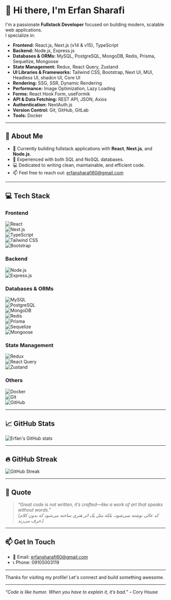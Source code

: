 # 👋 Hi there, I'm Erfan Sharafi

I'm a passionate **Fullstack Developer** focused on building modern, scalable web applications.  
I specialize in:

- **Frontend:** React.js, Next.js (v14 & v15), TypeScript
- **Backend:** Node.js, Express.js
- **Databases & ORMs:** MySQL, PostgreSQL, MongoDB, Redis, Prisma, Sequelize, Mongoose
- **State Management:** Redux, React Query, Zustand
- **UI Libraries & Frameworks:** Tailwind CSS, Bootstrap, Next UI, MUI, Headless UI, shadcn UI, Core UI
- **Rendering:** SSG, SSR, Dynamic Rendering
- **Performance:** Image Optimization, Lazy Loading
- **Forms:** React Hook Form, useFormik
- **API & Data Fetching:** REST API, JSON, Axios
- **Authentication:** NextAuth.js
- **Version Control:** Git, GitHub, GitLab
- **Tools:** Docker

---

## 🚀 About Me

- 🔭 Currently building fullstack applications with **React**, **Next.js**, and **Node.js**.
- 🌱 Experienced with both SQL and NoSQL databases.
- 💻 Dedicated to writing clean, maintainable, and efficient code.
- 📫 Feel free to reach out: [erfansharafi60@gmail.com](mailto:erfansharafi60@gmail.com)

---

## 💻 Tech Stack

### Frontend
![React](https://img.shields.io/badge/React-20232A?style=for-the-badge&logo=react&logoColor=61DAFB)  
![Next.js](https://img.shields.io/badge/Next.js-000000?style=for-the-badge&logo=nextdotjs&logoColor=white)  
![TypeScript](https://img.shields.io/badge/TypeScript-3178C6?style=for-the-badge&logo=typescript&logoColor=white)  
![Tailwind CSS](https://img.shields.io/badge/Tailwind_CSS-06B6D4?style=for-the-badge&logo=tailwind-css&logoColor=white)  
![Bootstrap](https://img.shields.io/badge/Bootstrap-563D7C?style=for-the-badge&logo=bootstrap&logoColor=white)  

### Backend
![Node.js](https://img.shields.io/badge/Node.js-339933?style=for-the-badge&logo=node.js&logoColor=white)  
![Express.js](https://img.shields.io/badge/Express.js-000000?style=for-the-badge&logo=express&logoColor=white)

### Databases & ORMs
![MySQL](https://img.shields.io/badge/MySQL-4479A1?style=for-the-badge&logo=mysql&logoColor=white)  
![PostgreSQL](https://img.shields.io/badge/PostgreSQL-336791?style=for-the-badge&logo=postgresql&logoColor=white)  
![MongoDB](https://img.shields.io/badge/MongoDB-47A248?style=for-the-badge&logo=mongodb&logoColor=white)  
![Redis](https://img.shields.io/badge/Redis-DC382D?style=for-the-badge&logo=redis&logoColor=white)  
![Prisma](https://img.shields.io/badge/Prisma-2D3748?style=for-the-badge&logo=prisma&logoColor=white)  
![Sequelize](https://img.shields.io/badge/Sequelize-52B0E7?style=for-the-badge&logo=sequelize&logoColor=white)  
![Mongoose](https://img.shields.io/badge/Mongoose-D3396F?style=for-the-badge&logo=mongoose&logoColor=white)

### State Management
![Redux](https://img.shields.io/badge/Redux-764ABC?style=for-the-badge&logo=redux&logoColor=white)  
![React Query](https://img.shields.io/badge/React_Query-FF4154?style=for-the-badge&logo=react-query&logoColor=white)  
![Zustand](https://img.shields.io/badge/Zustand-00CDB3?style=for-the-badge&logo=zustand&logoColor=white)

### Others
![Docker](https://img.shields.io/badge/Docker-2496ED?style=for-the-badge&logo=docker&logoColor=white)  
![Git](https://img.shields.io/badge/Git-F05032?style=for-the-badge&logo=git&logoColor=white)  
![GitHub](https://img.shields.io/badge/GitHub-181717?style=for-the-badge&logo=github&logoColor=white)

---

## 📈 GitHub Stats

![Erfan's GitHub stats](https://github-readme-stats.vercel.app/api?username=erfanabi&show_icons=true&hide_title=true&count_private=true&hide=prs&theme=radical)

---

## 🔥 GitHub Streak

![GitHub Streak](https://github-readme-streak-stats.herokuapp.com/?user=erfanabi&theme=radical)

---

## 💬 Quote

> *“Great code is not written, it’s crafted—like a work of art that speaks without words.”*  
> *(کد عالی نوشته نمی‌شود، بلکه مثل یک اثر هنری ساخته می‌شود که بدون کلام حرف می‌زند.)*

---

## 📫 Get In Touch

- 📧 Email: [erfansharafi60@gmail.com](mailto:erfansharafi60@gmail.com)
- 📞 Phone: 09105003119

---

Thanks for visiting my profile! Let's connect and build something awesome.

---

*“Code is like humor. When you have to explain it, it’s bad.”* – Cory House
